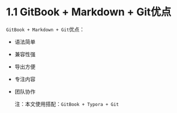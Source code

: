 # 1.1 GitBook + Markdown + Git优点

`GitBook + Markdown + Git`优点：

- 语法简单

- 兼容性强

- 导出方便

- 专注内容

- 团队协作

  

  注：本文使用搭配：`GitBook + Typora + Git`

